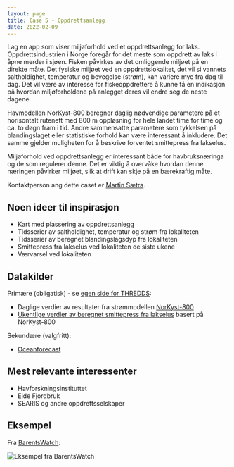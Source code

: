 ```yaml
---
layout: page
title: Case 5 - Oppdrettsanlegg
date: 2022-02-09
---
```


Lag en app som viser miljøforhold ved et oppdrettsanlegg for laks.
Oppdrettsindustrien i Norge foregår for det meste som oppdrett av laks i åpne
merder i sjøen. Fisken påvirkes av det omliggende miljøet på en direkte måte.
Det fysiske miljøet ved en oppdrettslokalitet, det vil si vannets saltholdighet,
temperatur og bevegelse (strøm), kan variere mye fra dag til dag. Det vil være
av interesse for fiskeoppdrettere å kunne få en indikasjon på hvordan
miljøforholdene på anlegget deres vil endre seg de neste dagene.

Havmodellen NorKyst-800 beregner daglig nødvendige parametere på et horisontalt
rutenett med 800 m oppløsning for hele landet time for time og ca. to døgn fram
i tid. Andre sammensatte parametere som tykkelsen på blandingslaget eller
statistiske forhold kan være interessant å inkludere. Det samme gjelder
muligheten for å beskrive forventet smittepress fra lakselus.

Miljøforhold ved oppdrettsanlegg er interessant både for havbruksnæringa og de
som regulerer denne. Det er viktig å overvåke hvordan denne næringen påvirker
miljøet, slik at drift kan skje på en bærekraftig måte.

Kontaktperson ang dette caset er [Martin Sætra](mailto:martinls@met.no).

## Noen ideer til inspirasjon

 * Kart med plassering av oppdrettsanlegg
 * Tidsserier av saltholdighet, temperatur og strøm fra lokaliteten
 * Tidsserier av beregnet blandingslagsdyp fra lokaliteten
 * Smittepress fra lakselus ved lokaliteten de siste ukene
 * Værvarsel ved lokaliteten

## Datakilder

Primære (obligatisk) - se [egen side for THREDDS](/thredds/):
 * Daglige verdier av resultater fra strømmodellen [NorKyst-800](https://thredds.met.no/thredds/catalog/fou-hi/norkyst800m-1h/catalog.html)
 * [Ukentlige verdier av beregnet smittepress fra lakselus](http://thredds.nodc.no:8080/thredds/catalog/smittepress_new2018/catalog.html) basert på NorKyst-800

Sekundære (valgfritt):
 * [Oceanforecast](/general)

## Mest relevante interessenter

- Havforskningsinstituttet
- Eide Fjordbruk
- SEARIS og andre oppdrettsselskaper

## Eksempel

Fra [BarentsWatch](https://barentswatch.no/):

![Eksempel fra BarentsWatch](/images/examples/fiskehelse.png)

